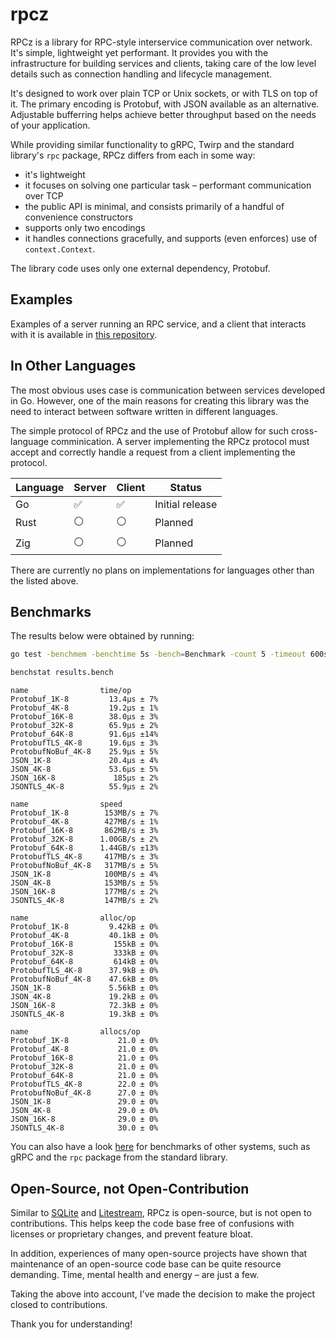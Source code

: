 # rpcz

RPCz is a library for RPC-style interservice communication over network. It's simple, lightweight yet performant. It provides you with the infrastructure for building services and clients, taking care of the low level details such as connection handling and lifecycle management.

It's designed to work over plain TCP or Unix sockets, or with TLS on top of it. The primary encoding is Protobuf, with JSON available as an alternative. Adjustable bufferring helps achieve better throughput based on the needs of your application.

While providing similar functionality to gRPC, Twirp and the standard library's `rpc` package, RPCz differs from each in some way:
- it's lightweight
- it focuses on solving one particular task – performant communication over TCP
- the public API is minimal, and consists primarily of a handful of convenience constructors
- supports only two encodings
- it handles connections gracefully, and supports (even enforces) use of `context.Context`.

The library code uses only one external dependency, Protobuf.


## Examples

Examples of a server running an RPC service, and a client that interacts with it is available in [this repository](https://github.com/golocron/rpcz_example).


## In Other Languages

The most obvious uses case is communication between services developed in Go. However, one of the main reasons for creating this library was the need to interact between software written in different languages.

The simple protocol of RPCz and the use of Protobuf allow for such cross-language comminication. A server implementing the RPCz protocol must accept and correctly handle a request from a client implementing the protocol.

| Language | Server | Client | Status |
|--- | --- | --- | --- |
| Go | ✅ | ✅ | Initial release |
| Rust | ⚪ | ⚪ | Planned |
| Zig | ⚪ | ⚪ | Planned |

There are currently no plans on implementations for languages other than the listed above.


## Benchmarks

The results below were obtained by running:

```bash
go test -benchmem -benchtime 5s -bench=Benchmark -count 5 -timeout 600s -cpu=8 | tee results.bench

benchstat results.bench
```

```text
name                time/op
Protobuf_1K-8         13.4µs ± 7%
Protobuf_4K-8         19.2µs ± 1%
Protobuf_16K-8        38.0µs ± 3%
Protobuf_32K-8        65.9µs ± 2%
Protobuf_64K-8        91.6µs ±14%
ProtobufTLS_4K-8      19.6µs ± 3%
ProtobufNoBuf_4K-8    25.9µs ± 5%
JSON_1K-8             20.4µs ± 4%
JSON_4K-8             53.6µs ± 5%
JSON_16K-8             185µs ± 2%
JSONTLS_4K-8          55.9µs ± 2%

name                speed
Protobuf_1K-8        153MB/s ± 7%
Protobuf_4K-8        427MB/s ± 1%
Protobuf_16K-8       862MB/s ± 3%
Protobuf_32K-8      1.00GB/s ± 2%
Protobuf_64K-8      1.44GB/s ±13%
ProtobufTLS_4K-8     417MB/s ± 3%
ProtobufNoBuf_4K-8   317MB/s ± 5%
JSON_1K-8            100MB/s ± 4%
JSON_4K-8            153MB/s ± 5%
JSON_16K-8           177MB/s ± 2%
JSONTLS_4K-8         147MB/s ± 2%

name                alloc/op
Protobuf_1K-8         9.42kB ± 0%
Protobuf_4K-8         40.1kB ± 0%
Protobuf_16K-8         155kB ± 0%
Protobuf_32K-8         333kB ± 0%
Protobuf_64K-8         614kB ± 0%
ProtobufTLS_4K-8      37.9kB ± 0%
ProtobufNoBuf_4K-8    47.6kB ± 0%
JSON_1K-8             5.56kB ± 0%
JSON_4K-8             19.2kB ± 0%
JSON_16K-8            72.3kB ± 0%
JSONTLS_4K-8          19.3kB ± 0%

name                allocs/op
Protobuf_1K-8           21.0 ± 0%
Protobuf_4K-8           21.0 ± 0%
Protobuf_16K-8          21.0 ± 0%
Protobuf_32K-8          21.0 ± 0%
Protobuf_64K-8          21.0 ± 0%
ProtobufTLS_4K-8        22.0 ± 0%
ProtobufNoBuf_4K-8      27.0 ± 0%
JSON_1K-8               29.0 ± 0%
JSON_4K-8               29.0 ± 0%
JSON_16K-8              29.0 ± 0%
JSONTLS_4K-8            30.0 ± 0%
```

You can also have a look <a target="_blank" href="https://github.com/cockroachdb/rpc-bench">here</a> for benchmarks of other systems, such as gRPC and the `rpc` package from the standard library.


## Open-Source, not Open-Contribution

Similar to [SQLite](https://www.sqlite.org/copyright.html) and [Litestream](https://github.com/benbjohnson/litestream#open-source-not-open-contribution), RPCz is open-source, but is not open to contributions. This helps keep the code base free of confusions with licenses or proprietary changes, and prevent feature bloat.

In addition, experiences of many open-source projects have shown that maintenance of an open-source code base can be quite resource demanding. Time, mental health and energy – are just a few.

Taking the above into account, I've made the decision to make the project closed to contributions.

Thank you for understanding!
